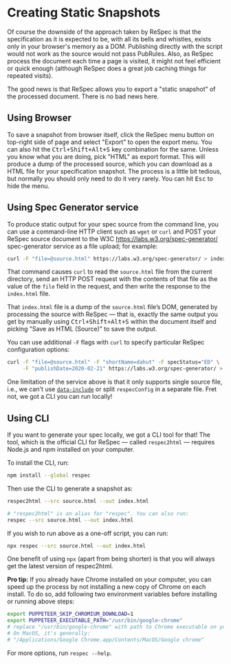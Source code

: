 # Creating Static Snapshots

Of course the downside of the approach taken by ReSpec is that the specification as it is expected to be, with all its bells and whistles, exists only in your browser's memory as a DOM. Publishing directly with the script would not work as the source would not pass PubRules. Also, as ReSpec process the document each time a page is visited, it might not feel efficient or quick enough (although ReSpec does a great job caching things for repeated visits).

The good news is that ReSpec allows you to export a "static snapshot" of the processed document. There is no bad news here.

## Using Browser

To save a snapshot from browser itself, click the ReSpec menu button on top-right side of page and select "Export" to open the export menu. You can also hit the <kbd>Ctrl+Shift+Alt+S</kbd> key combination for the same. Unless you know what you are doing, pick "HTML" as export format. This will produce a dump of the processed source, which you can download as a HTML file for your specification snapshot. The process is a little bit tedious, but normally you should only need to do it very rarely. You can hit <kbd>Esc</kbd> to hide the menu.

## Using Spec Generator service

To produce static output for your spec source from the command line, you can use a command-line HTTP client such as `wget` or `curl` and POST your ReSpec source document to the W3C https://labs.w3.org/spec-generator/ spec-generator service as a file upload; for example:

```bash
curl -F "file=@source.html" https://labs.w3.org/spec-generator/ > index.html
```

That command causes `curl` to read the `source.html` file from the current directory, send an HTTP POST request with the contents of that file as the value of the `file` field in the request, and then write the response to the `index.html` file.

That `index.html` file is a dump of the `source.html` file’s DOM, generated by processing the source with ReSpec — that is, exactly the same output you get by manually using <kbd>Ctrl+Shift+Alt+S</kbd> within the document itself and picking "Save as HTML (Source)" to save the output.

You can use additional `-F` flags with `curl` to specify particular ReSpec configuration options:

```bash
curl -F "file=@source.html" -F "shortName=dahut" -F specStatus="ED" \
     -F "publishDate=2020-02-21" https://labs.w3.org/spec-generator/ > index.html
```

One limitation of the service above is that it only supports single source file, i.e., we can't use [`data-include`](data-include) or split `respecConfig` in a separate file. Fret not, we got a CLI you can run locally!

## Using CLI

If you want to generate your spec locally, we got a CLI tool for that! The tool, which is the official CLI for ReSpec — called `respec2html` — requires Node.js and npm installed on your computer.

To install the CLI, run:

```bash
npm install --global respec
```

Then use the CLI to generate a snapshot as:

```bash
respec2html --src source.html --out index.html

# "respec2html" is an alias for "respec". You can also run:
respec --src source.html --out index.html
```

If you wish to run above as a one-off script, you can run:

```bash
npx respec --src source.html --out index.html
```

One benefit of using `npx` (apart from being shorter) is that you will always get the latest version of respec2html.

**Pro tip:** If you already have Chrome installed on your computer, you can speed up the process by not installing a new copy of Chrome on each install. To do so, add following two environment variables before installing or running above steps:

```bash
export PUPPETEER_SKIP_CHROMIUM_DOWNLOAD=1
export PUPPETEER_EXECUTABLE_PATH="/usr/bin/google-chrome"
# replace "/usr/bin/google-chrome" with path to Chrome executable on your system.
# On MacOS, it's generally:
# "/Applications/Google Chrome.app/Contents/MacOS/Google chrome"
```

For more options, run `respec --help`.
